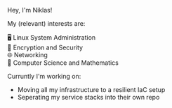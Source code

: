 Hey, I'm Niklas!<br />

My (relevant) interests are:

  🖥  Linux System Administration <br />
  🔐  Encryption and Security <br />
  🌐  Networking <br />
  🧮  Computer Science and Mathematics <br />
  
Curruntly I'm working on:

  - Moving all my infrastructure to a resilient IaC setup <br />
  - Seperating my service stacks into their own repo <br />

<!---
nklsfrt/nklsfrt is a ✨ special ✨ repository because its `README.md` (this file) appears on your GitHub profile.
You can click the Preview link to take a look at your changes.

- 👋 Hi, I’m @nklsfrt
- 👀 I’m interested in ...
- 🌱 I’m currently learning ...
- 💞️ I’m looking to collaborate on ...
- 📫 How to reach me ...

--->
